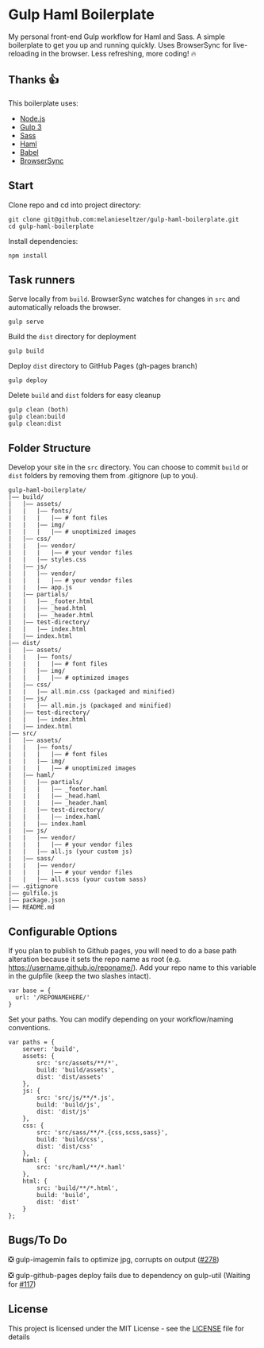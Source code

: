 # Gulp Haml Boilerplate
My personal front-end Gulp workflow for Haml and Sass. A simple boilerplate to get you up and running quickly. Uses BrowserSync for live-reloading in the browser. Less refreshing, more coding! :fire:

## Thanks :+1:

This boilerplate uses:

- [Node.js](https://nodejs.org/en/)
- [Gulp 3](https://gulpjs.com/)
- [Sass](http://sass-lang.com/)
- [Haml](http://haml.info/)
- [Babel](https://babeljs.io/)
- [BrowserSync](https://browsersync.io/)

## Start

Clone repo and cd into project directory:

```
git clone git@github.com:melanieseltzer/gulp-haml-boilerplate.git
cd gulp-haml-boilerplate
```

Install dependencies:

```
npm install
```

## Task runners

Serve locally from `build`. BrowserSync watches for changes in `src` and automatically reloads the browser.

```
gulp serve
```

Build the `dist` directory for deployment

```
gulp build
```

Deploy `dist` directory to GitHub Pages (gh-pages branch)

```
gulp deploy
```

Delete `build` and `dist` folders for easy cleanup

```
gulp clean (both)
gulp clean:build
gulp clean:dist
```

## Folder Structure

Develop your site in the `src` directory. You can choose to commit `build` or `dist` folders by removing them from .gitignore (up to you).

```
gulp-haml-boilerplate/
|—— build/
|   |—— assets/
|   |   |—— fonts/
|   |   |   |—— # font files
|   |   |—— img/
|   |   |   |—— # unoptimized images
|   |—— css/
|   |   |—— vendor/
|   |   |   |—— # your vendor files
|   |   |—— styles.css
|   |—— js/
|   |   |—— vendor/
|   |   |   |—— # your vendor files
|   |   |—— app.js
|   |—— partials/
|   |   |—— _footer.html
|   |   |—— _head.html
|   |   |—— _header.html
|   |—— test-directory/
|   |   |—— index.html
|   |—— index.html
|—— dist/
|   |—— assets/
|   |   |—— fonts/
|   |   |   |—— # font files
|   |   |—— img/
|   |   |   |—— # optimized images
|   |—— css/
|   |   |—— all.min.css (packaged and minified)
|   |—— js/
|   |   |—— all.min.js (packaged and minified)
|   |—— test-directory/
|   |   |—— index.html
|   |—— index.html
|—— src/
|   |—— assets/
|   |   |—— fonts/
|   |   |   |—— # font files
|   |   |—— img/
|   |   |   |—— # unoptimized images
|   |—— haml/
|   |   |—— partials/
|   |   |   |—— _footer.haml
|   |   |   |—— _head.haml
|   |   |   |—— _header.haml
|   |   |—— test-directory/
|   |   |   |—— index.haml
|   |   |—— index.haml
|   |—— js/
|   |   |—— vendor/
|   |   |   |—— # your vendor files
|   |   |—— all.js (your custom js)
|   |—— sass/
|   |   |—— vendor/
|   |   |   |—— # your vendor files
|   |   |—— all.scss (your custom sass)
|—— .gitignore
|—— gulfile.js
|—— package.json
|—— README.md
```

## Configurable Options

If you plan to publish to Github pages, you will need to do a base path alteration because it sets the repo name as root (e.g. https://username.github.io/reponame/). Add your repo name to this variable in the gulpfile (keep the two slashes intact).

```
var base = {
  url: '/REPONAMEHERE/'
}
```

Set your paths. You can modify depending on your workflow/naming conventions.

```
var paths = {
    server: 'build',
    assets: {
        src: 'src/assets/**/*',
        build: 'build/assets',
        dist: 'dist/assets'
    },
    js: {
        src: 'src/js/**/*.js',
        build: 'build/js',
        dist: 'dist/js'
    },
    css: {
        src: 'src/sass/**/*.{css,scss,sass}',
        build: 'build/css',
        dist: 'dist/css'
    },
    haml: {
        src: 'src/haml/**/*.haml'
    },
    html: {
        src: 'build/**/*.html',
        build: 'build',
        dist: 'dist'
    }
};
```

## Bugs/To Do

:negative_squared_cross_mark: gulp-imagemin fails to optimize jpg, corrupts on output ([#278](https://github.com/imagemin/imagemin/issues/278))

:negative_squared_cross_mark: gulp-github-pages deploy fails due to dependency on gulp-util (Waiting for [#117](https://github.com/shinnn/gulp-gh-pages/pull/117))

## License

This project is licensed under the MIT License - see the [LICENSE](LICENSE) file for details
